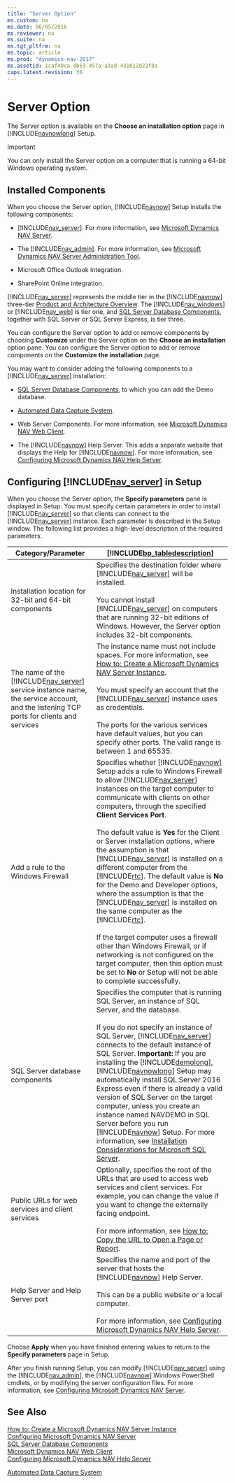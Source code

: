 ```yaml
---
title: "Server Option"
ms.custom: na
ms.date: 06/05/2016
ms.reviewer: na
ms.suite: na
ms.tgt_pltfrm: na
ms.topic: article
ms.prod: "dynamics-nav-2017"
ms.assetid: 1caf49ca-db53-457a-a3ad-431612d22f8a
caps.latest.revision: 36
---
```

# Server Option
The Server option is available on the **Choose an installation option** page in [!INCLUDE[navnowlong](includes/navnowlong_md.md)] Setup.  
  
> [!IMPORTANT]  
>  You can only install the Server option on a computer that is running a 64-bit Windows operating system.  
  
## Installed Components  
 When you choose the Server option, [!INCLUDE[navnow](includes/navnow_md.md)] Setup installs the following components:  
  
-   [!INCLUDE[nav_server](includes/nav_server_md.md)]. For more information, see [Microsoft Dynamics NAV Server](Microsoft-Dynamics-NAV-Server.md).  
  
-   The [!INCLUDE[nav_admin](includes/nav_admin_md.md)]. For more information, see [Microsoft Dynamics NAV Server Administration Tool](Microsoft-Dynamics-NAV-Server-Administration-Tool.md).  
  
-   Microsoft Office Outlook integration.  
  
-   SharePoint Online integration. <!-- For more information, see [Integrating with Microsoft Office](Integrating-with-Microsoft-Office.md).-->  
  
 [!INCLUDE[nav_server](includes/nav_server_md.md)] represents the middle tier in the [!INCLUDE[navnow](includes/navnow_md.md)] three-tier [Product and Architecture Overview](Product-and-Architecture-Overview.md). The [!INCLUDE[nav_windows](includes/nav_windows_md.md)] or [!INCLUDE[nav_web](includes/nav_web_md.md)] is tier one, and [SQL Server Database Components](SQL-Server-Database-Components.md), together with SQL Server or SQL Server Express, is tier three.  
  
 You can configure the Server option to add or remove components by choosing **Customize** under the Server option on the **Choose an installation** option pane. You can configure the Server option to add or remove components on the **Customize the installation** page.  
  
 You may want to consider adding the following components to a [!INCLUDE[nav_server](includes/nav_server_md.md)] installation:  
  
-   [SQL Server Database Components](SQL-Server-Database-Components.md), to which you can add the Demo database.  
  
-   [Automated Data Capture System](Automated-Data-Capture-System.md).  
  
-   Web Server Components. For more information, see [Microsoft Dynamics NAV Web Client](Microsoft-Dynamics-NAV-Web-Client.md).  
  
-   The [!INCLUDE[navnow](includes/navnow_md.md)] Help Server. This adds a separate website that displays the Help for [!INCLUDE[navnow](includes/navnow_md.md)]. For more information, see [Configuring Microsoft Dynamics NAV Help Server](Configuring-Microsoft-Dynamics-NAV-Help-Server.md).  
  
## Configuring [!INCLUDE[nav_server](includes/nav_server_md.md)] in Setup  
 When you choose the Server option, the **Specify parameters** pane is displayed in Setup. You must specify certain parameters in order to install [!INCLUDE[nav_server](includes/nav_server_md.md)] so that clients can connect to the [!INCLUDE[nav_server](includes/nav_server_md.md)] instance. Each parameter is described in the Setup window. The following list provides a high-level description of the required parameters.  
  
|Category/Parameter|[!INCLUDE[bp_tabledescription](includes/bp_tabledescription_md.md)]|  
|-------------------------|---------------------------------------|  
|Installation location for 32-bit and 64-bit components|Specifies the destination folder where [!INCLUDE[nav_server](includes/nav_server_md.md)] will be installed.<br /><br /> You cannot install [!INCLUDE[nav_server](includes/nav_server_md.md)] on computers that are running 32-bit editions of Windows. However, the Server option includes 32-bit components.|  
|The name of the [!INCLUDE[nav_server](includes/nav_server_md.md)] service instance name, the service account, and the listening TCP ports for clients and services|The instance name must not include spaces. For more information, see [How to: Create a Microsoft Dynamics NAV Server Instance](How-to--Create-a-Microsoft-Dynamics-NAV-Server-Instance.md).<br /><br /> You must specify an account that the [!INCLUDE[nav_server](includes/nav_server_md.md)] instance uses as credentials.<br /><br /> The ports for the various services have default values, but you can specify other ports. The valid range is between 1 and 65535.|  
|Add a rule to the Windows Firewall|Specifies whether [!INCLUDE[navnow](includes/navnow_md.md)] Setup adds a rule to Windows Firewall to allow [!INCLUDE[nav_server](includes/nav_server_md.md)] instances on the target computer to communicate with clients on other computers, through the specified **Client Services Port**.<br /><br /> The default value is **Yes** for the Client or Server installation options, where the assumption is that [!INCLUDE[nav_server](includes/nav_server_md.md)] is installed on a different computer from the [!INCLUDE[rtc](includes/rtc_md.md)]. The default value is **No** for the Demo and Developer options, where the assumption is that the [!INCLUDE[nav_server](includes/nav_server_md.md)] is installed on the same computer as the [!INCLUDE[rtc](includes/rtc_md.md)].<br /><br /> If the target computer uses a firewall other than Windows Firewall, or if networking is not configured on the target computer, then this option must be set to **No** or Setup will not be able to complete successfully.|  
|SQL Server database components|Specifies the computer that is running SQL Server, an instance of SQL Server, and the database.<br /><br /> If you do not specify an instance of SQL Server, [!INCLUDE[nav_server](includes/nav_server_md.md)] connects to the default instance of SQL Server. **Important:**  If you are installing the [!INCLUDE[demolong](includes/demolong_md.md)], [!INCLUDE[navnowlong](includes/navnowlong_md.md)] Setup may automatically install SQL Server 2016 Express even if there is already a valid version of SQL Server on the target computer, unless you create an instance named NAVDEMO in SQL Server before you run [!INCLUDE[navnow](includes/navnow_md.md)] Setup. For more information, see [Installation Considerations for Microsoft SQL Server](Installation-Considerations-for-Microsoft-SQL-Server.md).|  
|Public URLs for web services and client services|Optionally, specifies the root of the URLs that are used to access web services and client services. For example, you can change the value if you want to change the externally facing endpoint.<br /><br /> For more information, see [How to: Copy the URL to Open a Page or Report](How-to--Copy-the-URL-to-Open-a-Page-or-Report.md).|  
|Help Server and Help Server port|Specifies the name and port of the server that hosts the [!INCLUDE[navnow](includes/navnow_md.md)] Help Server.<br /><br /> This can be a public website or a local computer.<br /><br /> For more information, see [Configuring Microsoft Dynamics NAV Help Server](Configuring-Microsoft-Dynamics-NAV-Help-Server.md).|  
  
 Choose **Apply** when you have finished entering values to return to the **Specify parameters** page in Setup.  
  
 After you finish running Setup, you can modify [!INCLUDE[nav_server](includes/nav_server_md.md)] using the [!INCLUDE[nav_admin](includes/nav_admin_md.md)], the [!INCLUDE[navnow](includes/navnow_md.md)] Windows PowerShell cmdlets, or by modifying the server configuration files. For more information, see [Configuring Microsoft Dynamics NAV Server](Configuring-Microsoft-Dynamics-NAV-Server.md).  
  
## See Also  
 [How to: Create a Microsoft Dynamics NAV Server Instance](How-to--Create-a-Microsoft-Dynamics-NAV-Server-Instance.md)   
 [Configuring Microsoft Dynamics NAV Server](Configuring-Microsoft-Dynamics-NAV-Server.md)   
 [SQL Server Database Components](SQL-Server-Database-Components.md)   
 [Microsoft Dynamics NAV Web Client](Microsoft-Dynamics-NAV-Web-Client.md)   
 [Configuring Microsoft Dynamics NAV Help Server](Configuring-Microsoft-Dynamics-NAV-Help-Server.md)   
 <!-- [Integrating with Microsoft Office](Integrating-with-Microsoft-Office.md) -->  
 [Automated Data Capture System](Automated-Data-Capture-System.md)